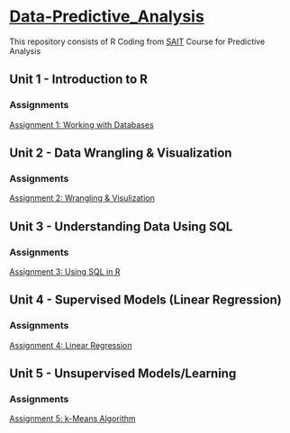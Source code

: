 # [Data-Predictive_Analysis](https://learn.sait.ca/d2l/home/617442)
This repository consists of R Coding from [SAIT](https://sait.ca/) Course for Predictive Analysis
## Unit 1 - Introduction to R
### Assignments
  [Assignment 1: Working with Databases](https://github.com/DenOue27DA/Data-Predictive_Analysis/blob/main/Assignment%201.R)

## Unit 2 - Data Wrangling & Visualization
### Assignments
  [Assignment 2: Wrangling & Visulization](https://github.com/DenOue27DA/Data-Predictive_Analysis/blob/main/Assignment%202.R)

## Unit 3 - Understanding Data Using SQL
### Assignments
  [Assignment 3: Using SQL in R](https://github.com/DenOue27DA/Data-Predictive_Analysis/blob/main/Assignment%203.Rmd)

## Unit 4 - Supervised Models (Linear Regression)
### Assignments
  [Assignment 4: Linear Regression](https://github.com/DenOue27DA/Data-Predictive_Analysis/blob/main/Assignment%204.Rmd)


## Unit 5 - Unsupervised Models/Learning
### Assignments
[Assignment 5: k-Means Algorithm]()
